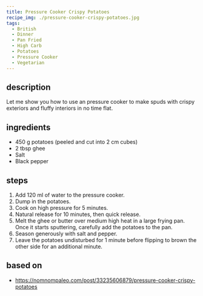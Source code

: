 ```yaml
---
title: Pressure Cooker Crispy Potatoes
recipe_img: ./pressure-cooker-crispy-potatoes.jpg
tags:
  - British
  - Dinner
  - Pan Fried
  - High Carb
  - Potatoes
  - Pressure Cooker
  - Vegetarian
---
```


## description

Let me show you how to use an pressure cooker to make spuds with crispy exteriors and fluffy interiors in no time flat.

## ingredients

- 450 g potatoes (peeled and cut into 2 cm cubes)
- 2 tbsp ghee
- Salt
- Black pepper

## steps

1. Add 120 ml of water to the pressure cooker.
2. Dump in the potatoes.
3. Cook on high pressure for 5 minutes.
4. Natural release for 10 minutes, then quick release.
5. Melt the ghee or butter over medium high heat in a large frying pan. Once it starts sputtering, carefully add the potatoes to the pan.
6. Season generously with salt and pepper.
7. Leave the potatoes undisturbed for 1 minute before flipping to brown the other side for an additional minute.

## based on

- https://nomnompaleo.com/post/33235606879/pressure-cooker-crispy-potatoes
